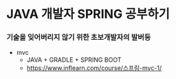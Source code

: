 # JAVA 개발자 SPRING 공부하기 
### 기술을 잊어버리지 않기 위한 초보개발자의 발버둥

* mvc
  * JAVA + GRADLE + SPRING BOOT 
  * https://www.inflearn.com/course/스프링-mvc-1/
